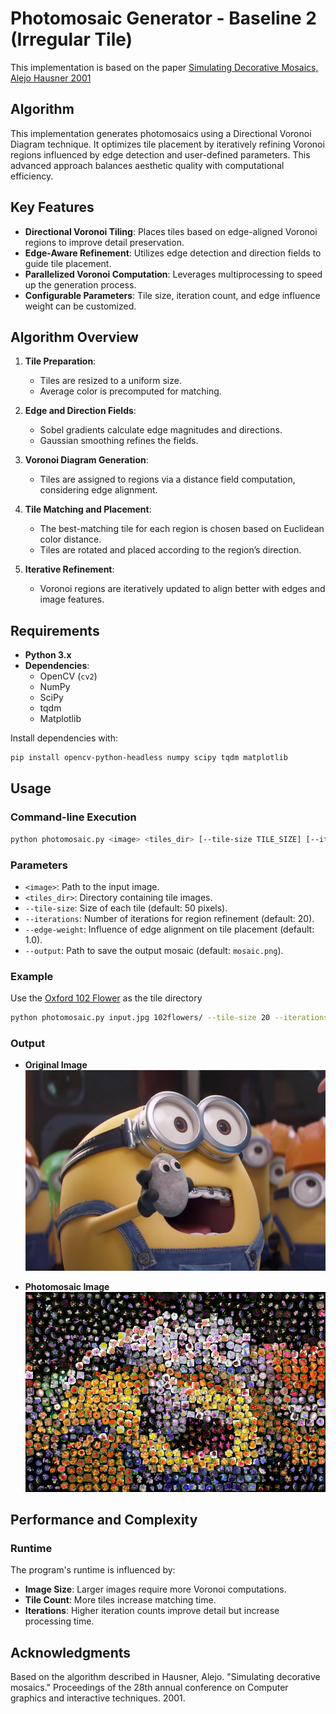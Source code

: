# Photomosaic Generator - Baseline 2 (Irregular Tile)

This implementation is based on the paper [Simulating Decorative Mosaics, Alejo Hausner 2001](https://dl.acm.org/doi/pdf/10.1145/383259.383327)


## Algorithm

This implementation generates photomosaics using a Directional Voronoi Diagram technique. It optimizes tile placement by iteratively refining Voronoi regions influenced by edge detection and user-defined parameters. This advanced approach balances aesthetic quality with computational efficiency.


## Key Features

- **Directional Voronoi Tiling**: Places tiles based on edge-aligned Voronoi regions to improve detail preservation.
- **Edge-Aware Refinement**: Utilizes edge detection and direction fields to guide tile placement.
- **Parallelized Voronoi Computation**: Leverages multiprocessing to speed up the generation process.
- **Configurable Parameters**: Tile size, iteration count, and edge influence weight can be customized.

## Algorithm Overview

1. **Tile Preparation**:
   - Tiles are resized to a uniform size.
   - Average color is precomputed for matching.

2. **Edge and Direction Fields**:
   - Sobel gradients calculate edge magnitudes and directions.
   - Gaussian smoothing refines the fields.

3. **Voronoi Diagram Generation**:
   - Tiles are assigned to regions via a distance field computation, considering edge alignment.

4. **Tile Matching and Placement**:
   - The best-matching tile for each region is chosen based on Euclidean color distance.
   - Tiles are rotated and placed according to the region’s direction.

5. **Iterative Refinement**:
   - Voronoi regions are iteratively updated to align better with edges and image features.

## Requirements

- **Python 3.x**
- **Dependencies**: 
   - OpenCV (`cv2`)
   - NumPy
   - SciPy
   - tqdm
   - Matplotlib

Install dependencies with:
```bash
pip install opencv-python-headless numpy scipy tqdm matplotlib
```

## Usage

### Command-line Execution

```bash
python photomosaic.py <image> <tiles_dir> [--tile-size TILE_SIZE] [--iterations ITERATIONS] [--edge-weight EDGE_WEIGHT] [--output OUTPUT]
```

### Parameters

- `<image>`: Path to the input image.
- `<tiles_dir>`: Directory containing tile images.
- `--tile-size`: Size of each tile (default: 50 pixels).
- `--iterations`: Number of iterations for region refinement (default: 20).
- `--edge-weight`: Influence of edge alignment on tile placement (default: 1.0).
- `--output`: Path to save the output mosaic (default: `mosaic.png`).

### Example
Use the [Oxford 102 Flower](https://www.robots.ox.ac.uk/~vgg/data/flowers/102/) as the tile directory

```bash
python photomosaic.py input.jpg 102flowers/ --tile-size 20 --iterations 20 --edge-weight 1.0 --output mosaic.png
```

### Output
- **Original Image**
![alt text](./1.jpg)

- **Photomosaic Image**
![mosaic](./mosaic.png)

## Performance and Complexity

### Runtime

The program's runtime is influenced by:
- **Image Size**: Larger images require more Voronoi computations.
- **Tile Count**: More tiles increase matching time.
- **Iterations**: Higher iteration counts improve detail but increase processing time.

## Acknowledgments
Based on the algorithm described in Hausner, Alejo. "Simulating decorative mosaics." Proceedings of the 28th annual conference on Computer graphics and interactive techniques. 2001.

